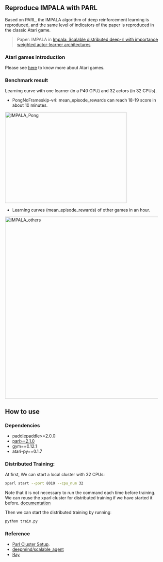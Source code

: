 ## Reproduce IMPALA with PARL
Based on PARL, the IMPALA algorithm of deep reinforcement learning is reproduced, and the same level of indicators of the paper is reproduced in the classic Atari game.

> Paper: IMPALA in [Impala: Scalable distributed deep-rl with importance weighted actor-learner architectures](https://arxiv.org/abs/1802.01561)

### Atari games introduction
Please see [here](https://gym.openai.com/envs/#atari) to know more about Atari games.

### Benchmark result
Learning curve with one learner (in a P40 GPU) and 32 actors (in 32 CPUs).
+ PongNoFrameskip-v4: mean_episode_rewards can reach 18-19 score in about 10 minutes.
<img src="https://github.com/benchmarking-rl/PARL-experiments/raw/master/IMPALA/Pong.png" width = "400" height ="300" alt="IMPALA_Pong" />

+ Learning curves (mean_episode_rewards) of other games in an hour.

<img src="https://github.com/benchmarking-rl/PARL-experiments/raw/master/IMPALA/FourEnvs.png" width = "800" height ="600" alt="IMPALA_others" /> 

## How to use
### Dependencies
+ [paddlepaddle>=2.0.0](https://github.com/PaddlePaddle/Paddle)
+ [parl>=2.1.0](https://github.com/PaddlePaddle/PARL)
+ gym==0.12.1
+ atari-py==0.1.7

### Distributed Training:

At first, We can start a local cluster with 32 CPUs:

```bash
xparl start --port 8010 --cpu_num 32
```

Note that it is not necessary to run the command each time before training. 
We can reuse the xparl cluster for distributed training if we have started it before.
[documentation](https://parl.readthedocs.io/en/latest/parallel_training/setup.html)

Then we can start the distributed training by running:

```bash
python train.py
```

### Reference
+ [Parl Cluster Setup](https://parl.readthedocs.io/en/latest/parallel_training/setup.html).
+ [deepmind/scalable_agent](https://github.com/deepmind/scalable_agent)
+ [Ray](https://github.com/ray-project/ray)
